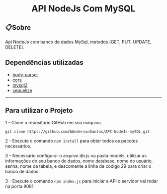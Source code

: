 <h1 align="center">API NodeJs Com MySQL</h1>

## 📋**Sobre**
Api NodeJs com banco de dados MySql, metodos (GET, PUT, UPDATE, DELETE).

## **Dependências utilizadas**
* [body-parser](https://www.npmjs.com/package/body-parser)
* [cors](https://www.npmjs.com/package/cors)
* [mysql2](https://www.npmjs.com/package/mysql2)
* [sequelize](https://www.npmjs.com/package/sequelize)

---

## **Para utilizar o Projeto**

1 - Clone o repositório GitHub em sua máquina.
```
git clone https://github.com/AAndersonSantos/API-NodeJs-mySQL.git
```
2 - Execute o comando `npm install` para obter todos os pacotes necessários.

3 - Necessário configurar o arquivo db.js na pasta models, utilizar as informações do seu banco de dados, nome database, nome do usuário, senha, nome da tabela, e descomente a linha de codigo 29 para criar o banco de dados. 

 3 - Execute o comando `npm index.js` para iniciar a API o servidor vai rodar na porta 8081.

